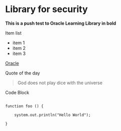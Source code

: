 # Library for security

**This is a push test to Oracle Learning Library in bold**

Item list
* item 1
* item 2
* item 3

[Oracle](https://www.oracle.com)

Quote of the day
> God does not play dice with the universe

Code Block

``` 

function foo () {

    system.out.println("Hello World");

}

```
